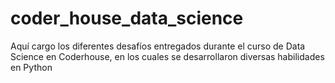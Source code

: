 # coder_house_data_science
Aquí cargo los diferentes desafíos entregados durante el curso de Data Science en Coderhouse, en los cuales se desarrollaron diversas habilidades en Python

